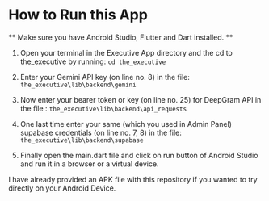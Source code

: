 # How to Run this App

** Make sure you have Android Studio, Flutter and Dart installed. **

1. Open your terminal in the Executive App directory and the cd to the_executive by running:
```cd the_executive```

2. Enter your Gemini API key (on line no. 8) in the file:
```the_executive\lib\backend\gemini```

3. Now enter your bearer token or key (on line no. 25) for DeepGram API in the file :
```the_executive\lib\backend\api_requests```

4. One last time enter your same (which you used in Admin Panel) supabase credentials (on line no. 7, 8) in the file:
```the_executive\lib\backend\supabase```

5. Finally open the main.dart file and click on run button of Android Studio and run it in a browser or a virtual device.

I have already provided an APK file with this repository if you wanted to try directly on your Android Device.
